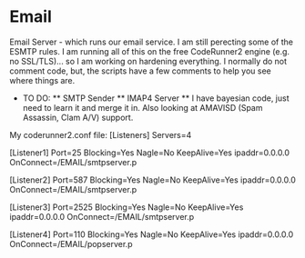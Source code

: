 # Email
Email Server - which runs our email service. I am still perecting some of the ESMTP rules. I am running all of this on the free CodeRunner2 engine (e.g. no SSL/TLS)... so I am working on hardening everything. I normally do not comment code, but, the scripts have a few comments to help you see where things are.

* TO DO:
** SMTP Sender
** IMAP4 Server
** I have bayesian code, just need to learn it and merge it in. Also looking at AMAVISD (Spam Assassin, Clam A/V) support.

My coderunner2.conf file:
[Listeners]
Servers=4

[Listener1]
Port=25
Blocking=Yes
Nagle=No
KeepAlive=Yes
ipaddr=0.0.0.0
OnConnect=/EMAIL/smtpserver.p

[Listener2]
Port=587
Blocking=Yes
Nagle=No
KeepAlive=Yes
ipaddr=0.0.0.0
OnConnect=/EMAIL/smtpserver.p

[Listener3]
Port=2525
Blocking=Yes
Nagle=No
KeepAlive=Yes
ipaddr=0.0.0.0
OnConnect=/EMAIL/smtpserver.p

[Listener4]
Port=110
Blocking=Yes
Nagle=No
KeepAlive=Yes
ipaddr=0.0.0.0
OnConnect=/EMAIL/popserver.p
